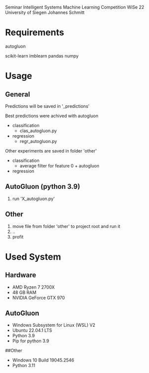 Seminar Intelligent Systems Machine Learning Competition WiSe 22
University of Siegen
Johannes Schmitt

# Requirements
autogluon
	
scikit-learn
imblearn
pandas
numpy

# Usage
## General
Predictions will be saved in '_predictions'

Best predictions were achived with autogluon
- classification
	- clas_autogluon.py
- regression
	- regr_autogluon.py


Other experiments are saved in folder 'other'
- classification
	- average filter for feature 0 + autogluon
- regression


## AutoGluon (python 3.9)
1. run 'X_autogluon.py'

## Other
1. move file from folder 'other' to project root and run it
2. ..
3. profit
	
# Used System
## Hardware
- AMD Ryzen 7 2700X
- 48 GB RAM
- NVIDIA GeForce GTX 970

## AutoGluon
- Windows Subsystem for Linux (WSL) V2
- Ubuntu 22.04.1 LTS
- Python 3.9
- Pip for python 3.9

##Other
- Windows 10 Build 19045.2546
- Python 3.11